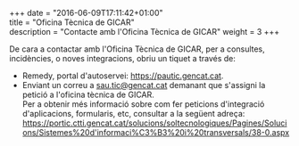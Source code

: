 +++	
date        = "2016-06-09T17:11:42+01:00"	
title       = "Oficina Tècnica de GICAR"	
description = "Contacte amb l'Oficina Tècnica de GICAR"	
weight 		    = 3	
+++

De cara a contactar amb l'Oficina Tècnica de GICAR, per a consultes, incidències, o noves integracions, obriu un tiquet a través de:	
 
 - Remedy, portal d'autoservei: https://pautic.gencat.cat.	
 - Enviant un correu a [sau.tic@gencat.cat](mailto://sau.tic@gencat.cat) demanant que s'assigni la petició a l'oficina tècnica de GICAR.	
 Per a obtenir més informació sobre com fer peticions d'integració d'aplicacions, formularis, etc, consultar a la següent adreça: https://portic.ctti.gencat.cat/solucions/soltecnologiques/Pagines/Solucions/Sistemes%20d'informaci%C3%B3%20i%20transversals/38-0.aspx
